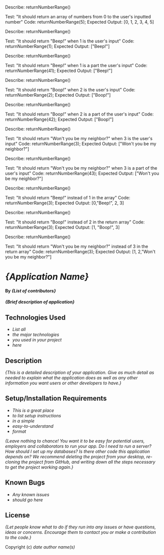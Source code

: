 Describe: returnNumberRange()

Test: "It should return an array of numbers from 0 to the user's inputted number"
Code: returnNumberRange(5);
Expected Output: [0, 1, 2, 3, 4, 5]

Describe: returnNumberRange()

Test: "It should return "Beep!" when 1 is the user's input"
Code: returnNumberRange(1);
Expected Output: ["Beep!"]

Describe: returnNumberRange()

Test: "It should return "Beep!" when 1 is a part the user's input"
Code: returnNumberRange(41);
Expected Output: ["Beep!"]

Describe: returnNumberRange()

Test: "It should return "Boop!" when 2 is the user's input"
Code: returnNumberRange(2);
Expected Output: ["Boop!"]

Describe: returnNumberRange()

Test: "It should return "Boop!" when 2 is a part of the user's input"
Code: returnNumberRange(42);
Expected Output: ["Boop!"]

Describe: returnNumberRange()

Test: "It should return "Won't you be my neighbor?" when 3 is the user's input"
Code: returnNumberRange(3);
Expected Output: ["Won't you be my neighbor?"]

Describe: returnNumberRange()

Test: "It should return "Won't you be my neighbor?" when 3 is a part of the user's input"
Code: returnNumberRange(43);
Expected Output: ["Won't you be my neighbor?"]

Describe: returnNumberRange()

Test: "It should return "Beep!" instead of 1 in the array"
Code: returnNumberRange(3);
Expected Output: [0,"Beep!", 2, 3]

Describe: returnNumberRange()

Test: "It should return "Boop!" instead of 2 in the return array"
Code: returnNumberRange(3);
Expected Output: [1, "Boop!", 3]

Describe: returnNumberRange()

Test: "It should return "Won't you be my neighbor?" instead of 3 in the return array"
Code: returnNumberRange(3);
Expected Output: [1, 2,"Won't you be my neighbor?"]












# _{Application Name}_

#### By _**{List of contributors}**_

#### _{Brief description of application}_

## Technologies Used

* _List all_
* _the major technologies_
* _you used in your project_
* _here_

## Description

_{This is a detailed description of your application. Give as much detail as needed to explain what the application does as well as any other information you want users or other developers to have.}_

## Setup/Installation Requirements

* _This is a great place_
* _to list setup instructions_
* _in a simple_
* _easy-to-understand_
* _format_

_{Leave nothing to chance! You want it to be easy for potential users, employers and collaborators to run your app. Do I need to run a server? How should I set up my databases? Is there other code this application depends on? We recommend deleting the project from your desktop, re-cloning the project from GitHub, and writing down all the steps necessary to get the project working again.}_

## Known Bugs

* _Any known issues_
* _should go here_

## License

_{Let people know what to do if they run into any issues or have questions, ideas or concerns.  Encourage them to contact you or make a contribution to the code.}_

Copyright (c) _date_ _author name(s)_